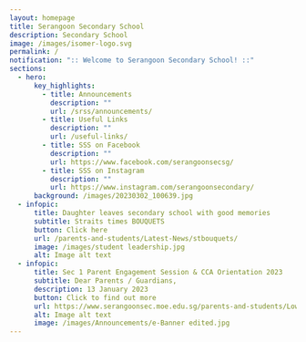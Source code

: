 ```yaml
---
layout: homepage
title: Serangoon Secondary School
description: Secondary School
image: /images/isomer-logo.svg
permalink: /
notification: ":: Welcome to Serangoon Secondary School! ::"
sections:
  - hero:
      key_highlights:
        - title: Announcements
          description: ""
          url: /srss/announcements/
        - title: Useful Links
          description: ""
          url: /useful-links/
        - title: SSS on Facebook
          description: ""
          url: https://www.facebook.com/serangoonsecsg/
        - title: SSS on Instagram
          description: ""
          url: https://www.instagram.com/serangoonsecondary/
      background: /images/20230302_100639.jpg
  - infopic:
      title: Daughter leaves secondary school with good memories
      subtitle: Straits times BOUQUETS
      button: Click here
      url: /parents-and-students/Latest-News/stbouquets/
      image: /images/student leadership.jpg
      alt: Image alt text
  - infopic:
      title: Sec 1 Parent Engagement Session & CCA Orientation 2023
      subtitle: Dear Parents / Guardians,
      description: 13 January 2023
      button: Click to find out more
      url: https://www.serangoonsec.moe.edu.sg/parents-and-students/Lower-Sec/sec1-parent-engagement-and-cca-orientation2023/
      alt: Image alt text
      image: /images/Announcements/e-Banner edited.jpg
---
```


